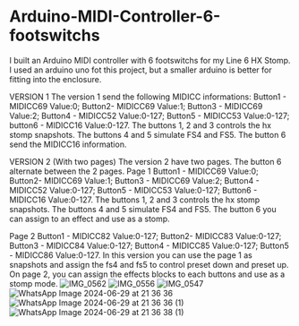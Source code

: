 # Arduino-MIDI-Controller-6-footswitchs
I built an Arduino MIDI controller with 6 footswitchs for my Line 6 HX Stomp. I used an arduino uno fot this project, but a smaller arduino is better for fitting into the enclosure. 

VERSION 1
The version 1 send the following MIDICC informations: Button1 - MIDICC69 Value:0; Button2- MIDICC69 Value:1; Button3 - MIDICC69 Value:2; Button4 - MIDICC52 Value:0-127; Button5 - MIDICC53 Value:0-127; button6 - MIDICC16 Value:0-127. The buttons 1, 2 and 3 controls the hx stomp snapshots. The buttons 4 and 5 simulate FS4 and FS5. The button 6 send the MIDICC16 information.

VERSION 2 (With two pages)
The version 2 have two pages. The button 6 alternate between the 2 pages.
Page 1
Button1 - MIDICC69 Value:0; 
Button2- MIDICC69 Value:1; 
Button3 - MIDICC69 Value:2; 
Button4 - MIDICC52 Value:0-127; 
Button5 - MIDICC53 Value:0-127; 
Button6 - MIDICC16 Value:0-127. 
The buttons 1, 2 and 3 controls the hx stomp snapshots. The buttons 4 and 5 simulate FS4 and FS5. The button 6 you can assign to an effect and use as a stomp.

Page 2
Button1 - MIDICC82 Value:0-127; 
Button2- MIDICC83 Value:0-127; 
Button3 - MIDICC84 Value:0-127;
Button4 - MIDICC85 Value:0-127; 
Button5 - MIDICC86 Value:0-127.
In this version you can use the page 1 as snapshots and assign the fs4 and fs5 to control preset down and preset up. On page 2, you can assign the effects blocks to each buttons and use as a stomp mode.
![IMG_0562](https://github.com/GabrielMirandaFigueiredo/Arduino-MIDI-Controller-6-footswitchs/assets/174227068/25f25815-e665-4705-a992-d5f77de4dd66)
![IMG_0556](https://github.com/GabrielMirandaFigueiredo/Arduino-MIDI-Controller-6-footswitchs/assets/174227068/d6535ae7-4707-4a1d-868b-f393bae023ca)
![IMG_0547](https://github.com/GabrielMirandaFigueiredo/Arduino-MIDI-Controller-6-footswitchs/assets/174227068/7ccceae0-3547-43ce-92f4-9839a68f4740)
![WhatsApp Image 2024-06-29 at 21 36 36](https://github.com/GabrielMirandaFigueiredo/Arduino-MIDI-Controller-6-footswitchs/assets/174227068/6dcd9282-fbfe-49fe-a2bf-5e716088e672)
![WhatsApp Image 2024-06-29 at 21 36 36 (1)](https://github.com/GabrielMirandaFigueiredo/Arduino-MIDI-Controller-6-footswitchs/assets/174227068/ed175674-bd6c-4ddc-9098-25d5f7571f75)
![WhatsApp Image 2024-06-29 at 21 36 38 (1)](https://github.com/GabrielMirandaFigueiredo/Arduino-MIDI-Controller-6-footswitchs/assets/174227068/416a504c-92a3-4651-8b04-15f86d02cdf4)
